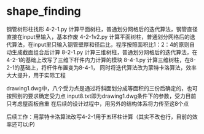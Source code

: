 # shape_finding
钢管树形柱找形
4-2-1.py 计算平面树柱，普通划分网格后的迭代算法，钢管直径直接在input里输入，基本作废
4-2-1v2.py 计算平面树柱，普通划分网格后的迭代算法，在input里只输入钢管壁厚和径后比，程序按照面积比1：2：4的原则自动生成截面组合后计算
8-2-1.py 计算三维树柱，普通划分网格后的迭代算法，在4-2-1的基础上改写了三维下杆件内力计算的模块
8-4-1.py 计算三维树柱，在8-2-1的基础上，将杆件布置变为8-4-1， 同时将迭代算法改为蒙特卡洛算法，效率大大提升，用于实际工程

drawing1.dwg中，八个受力点是通过将斜面划分成等面积的三份后确定的，也可按照别的要求确定受力点
input8.txt即为drawing1.dwg条件下的参数，受力目前只考虑屋面板自重
在后续的设计过程中，用另外的结构体系将力传至这8个点

后续工作：用蒙特卡洛算法改写4-2-1用于五环柱计算（其实不改也行，目前的效率还可以:P)
